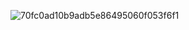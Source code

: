 ![70fc0ad10b9adb5e86495060f053f6f1](https://github.com/user-attachments/assets/01a81bac-b49c-4418-8aaa-486abaede136)
